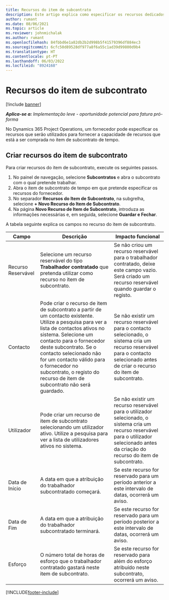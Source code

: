 ```yaml
---
title: Recursos do item de subcontrato
description: Este artigo explica como especificar os recursos dedicados fornecidos pelo fornecedor para uma item de subcontrato específico para tempo.
author: rumant
ms.date: 08/06/2021
ms.topic: article
ms.reviewer: johnmichalak
ms.author: rumant
ms.openlocfilehash: 84fbbd6e1a82db2b2d998b5f41579396df884ec3
ms.sourcegitcommit: 6cfc50d89528df977a8f6a55c1ad39d99800d9b4
ms.translationtype: HT
ms.contentlocale: pt-PT
ms.lasthandoff: 06/03/2022
ms.locfileid: "8924168"
---
```

# <a name="subcontract-line-resources"></a>Recursos do item de subcontrato

[!include [banner](../../includes/dataverse-preview.md)]

_**Aplica-se a:** Implementação leve - oportunidade potencial para fatura pró-forma_

No Dynamics 365 Project Operations, um fornecedor pode especificar os recursos que serão utilizados para fornecer a capacidade de recursos que está a ser comprada no item de subcontrato de tempo.

## <a name="create-subcontract-line-resources"></a>Criar recursos do item de subcontrato

Para criar recursos do item de subcontrato, execute os seguintes passos.

1. No painel de navegação, selecione **Subcontratos** e abra o subcontrato com o qual pretende trabalhar.
2. Abra o item de subcontrato de tempo em que pretende especificar os recursos do fornecedor.
3. No separador **Recursos do Item de Subcontrato**, na subgrelha, selecione **+ Novo Recurso do Item de Subcontrato**.
4. Na página **Novo Recurso de Item de Subcontrato**, introduza as informações necessárias e, em seguida, selecione **Guardar e Fechar**.

A tabela seguinte explica os campos no recurso do item de subcontrato.

| Campo | Descrição | Impacto funcional |
| ----- | ----------- | ----------------- |
| Recurso Reservável | Selecione um recurso reservável do tipo **Trabalhador contratado** que pretenda utilizar como recurso no item de subcontrato.| Se não criou um recurso reservável para o trabalhador contratado, deixe este campo vazio. Será criado um recurso reservável quando guardar o registo.  |
| Contacto | Pode criar o recurso de item de subcontrato a partir de um contacto existente. Utilize a pesquisa para ver a lista de contactos ativos no sistema. Selecione um contacto para o fornecedor deste subcontrato. Se o contacto selecionado não for um contacto válido para o fornecedor no subcontrato, o registo do recurso de item de subcontrato não será guardado.| Se não existir um recurso reservável para o contacto selecionado, o sistema cria um recurso reservável para o contacto selecionado antes de criar o recurso do item de subcontrato. |
| Utilizador | Pode criar um recurso de item de subcontrato selecionando um utilizador ativo. Utilize a pesquisa para ver a lista de utilizadores ativos no sistema.| Se não existir um recurso reservável para o utilizador selecionado, o sistema cria um recurso reservável para o utilizador selecionado antes da criação do recurso do item de subcontrato. |
| Data de Início | A data em que a atribuição do trabalhador subcontratado começará.| Se este recurso for reservado para um período anterior a este intervalo de datas, ocorrerá um aviso. |
| Data de Fim | A data em que a atribuição do trabalhador subcontratado terminará.| Se este recurso for reservado para um período posterior a este intervalo de datas, ocorrerá um aviso. |
| Esforço | O número total de horas de esforço que o trabalhador contratado gastará neste item de subcontrato.| Se este recurso for reservado para além do esforço atribuído neste subcontrato, ocorrerá um aviso. |


[!INCLUDE[footer-include](../../includes/footer-banner.md)]
